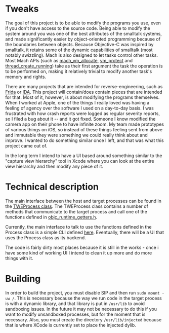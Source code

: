 # Tweaks

The goal of this project is to be able to modify the programs you use, even if you don't have access to the source code. Being able to modify the system around you was one of the best attributes of the smalltalk systems, and made significantly easier by object-oriented programming because of the boundaries between objects. Because Objective-C was inspired by smalltalk, it retains some of the dynamic capabilities of smalltalk (most notably swizzling). Mach is also designed to let tasks control other tasks. Most Mach APIs (such as [mach_vm_allocate](https://developer.apple.com/documentation/kernel/1402376-mach_vm_allocate?language=objc), [vm_protect](https://developer.apple.com/documentation/kernel/1585294-vm_protect?language=objc) and [thread_create_running](https://developer.apple.com/documentation/kernel/1537886-thread_create_running?language=objc)) take as their first argument the task the operation is to be performed on, making it relatively trivial to modify another task's memory and rights.

There are many projects that are intended for reverse-engineering, such as [Frida](https://frida.re/) or [IDA](https://www.hex-rays.com/products/ida/). This project will contain/does contain pieces that are intended for that. Most of it, however, is about modifying the programs themselves. When I worked at Apple, one of the things I really loved was having a feeling of agency over the software I used on a day-to-day basis. I was frustrated with how crash reports were logged as regular severity reports, so I filed a bug about it -- and it got fixed. Someone I know modified the camera app on their phone to have infinite zoom. My team made prototypes of various things on iOS, so instead of these things feeling sent from above and immutable they were something we could really think about and improve. I wanted to do something similar once I left, and that was what this project came out of.

In the long term I intend to have a UI based around something similar to the "capture view hierarchy" tool in Xcode where you can look at the entire view hierarchy and then modify any piece of it.

# Technical description

The main interface between the host and target processes can be found in the [TWEProcess class](injector_lib/TWEProcess.m). The TWEProcess class contains a number of methods that communicate to the target process and call one of the functions defined in [objc_runtime_getters.h](injected_library/objc_runtime_getters.h).

Currently, the main interface to talk to use the functions defined in the Process class is a simple CLI defined [here](daemon.m#L80). Eventually, there will be a UI that uses the Process class as its backend.

The code is fairly dirty most places because it is still in the works - once i have some kind of working UI I intend to clean it up more and do more things with it.

# Building

In order to build the project, you must disable SIP and then run `sudo mount -uw /`. This is necessary because the way we run code in the target process is with a dynamic library, and that library is put in `/usr/lib` to avoid sandboxing issues. In the future it may not be necessary to do this if you want to modify unsandboxed processes, but for the moment that is necessary. Also, you must create the directory `/usr/lib/injected` because that is where XCode is currently set to place the injected dylib.
